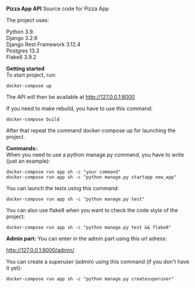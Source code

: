 **Pizza App API**
Source code for Pizza App

The project uses:  

Python  3.9.  
Django  3.2.6  
Django Rest Framework  3.12.4  
Postgres  13.3   
Flake8  3.9.2

**Getting started**    
To start project, run:    

```
docker-compose up  
```

The API will then be available at http://127.0.0.1:8000 

If you need to make rebuild, you have to use this command:

```
docker-compose build
```

After that repeat the command docker-compose up for launching the project.
   
**Commands:**.  
When you need to use a python manage.py command, you have to write (just an example):       

```
docker-compose run app sh -c "your command"     
docker-compose run app sh -c "python manage.py startapp new_app"
```

You can launch the tests using this command:      

`docker-compose run app sh -c "python manage.py test"`

You can also use flake8 when you want to check the code style of the project:      

`docker-compose run app sh -c "python manage.py test && flake8"`


**Admin part:**
You can enter in the admin part using this url adress:

http://127.0.0.1:8000/admin/

You can create a superuser (admin) using this command (if you don't have it yet):

```
docker-compose run app sh -c "python manage.py createsuperuser"
```


